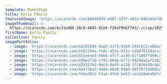 ```yaml
---
template: ModelPage
title: Kolio Family
featuredImage: 'https://ucarecdn.com/88646893-e887-425f-a03a-680c8defdbb7/'
imageThumbnail: >-
  https://ucarecdn.com/4c31ed06-28c9-4803-82e6-f26ef9b6f7d3/-/crop/1025x1387/270,475/-/preview/
firstName: Kolio Family
collection: Family
imagePortfolio:
  - image: 'https://ucarecdn.com/eac81884-4ae2-41f3-91b9-191cbc2ce8ba/'
  - image: 'https://ucarecdn.com/e301194a-fe8c-453a-912c-cdd47615dace/'
  - image: 'https://ucarecdn.com/b55e64e9-90b6-4fcf-acd9-61f1007f499c/'
  - image: 'https://ucarecdn.com/e89ed71d-cf91-46da-bff3-94298a3af230/'
  - image: 'https://ucarecdn.com/e2b327b2-8ec9-4a49-a118-37c826a38ca6/'
  - image: 'https://ucarecdn.com/444738a3-44de-4838-99bd-48f797fdd0bb/'
  - image: 'https://ucarecdn.com/fe6a3912-53a3-4fe9-be52-cecd10a6a8bf/'
---
```


